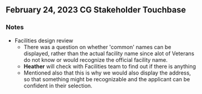 ## February 24, 2023 CG Stakeholder Touchbase

### Notes
- Facilities design review
     - There was a question on whether 'common' names can be displayed, rather than the actual facility name since alot of Veterans do not know or would recognize the official facility name.
     - **Heather** will check with Facilities team to find out if there is anything
     - Mentioned also that this is why we would also display the address, so that something might be recognizable and the applicant can be confident in their selection.
